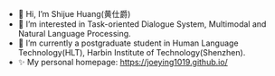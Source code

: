 - 👋 Hi, I’m Shijue Huang(黄仕爵)
- 👀 I’m interested in Task-oriented Dialogue System, Multimodal and Natural Language Processing.
- 🌱 I’m currently a postgraduate student in Human Language Technology(HLT), Harbin Institute of Technology(Shenzhen).
- ✨ My personal homepage: https://joeying1019.github.io/

<!---
JoeYing1019/JoeYing1019 is a ✨ special ✨ repository because its `README.md` (this file) appears on your GitHub profile.
You can click the Preview link to take a look at your changes.
--->
